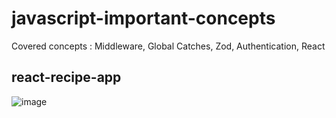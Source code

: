 # javascript-important-concepts
Covered concepts : Middleware, Global Catches, Zod, Authentication, React

## react-recipe-app
![image](https://github.com/user-attachments/assets/f826da9a-eb39-46b1-9fdb-0dd39f80796b)

